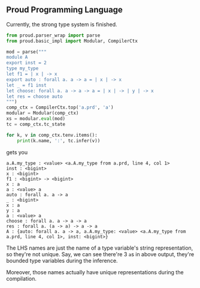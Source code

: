 ## Proud Programming Language

Currently, the strong type system is finished.

```python 
from proud.parser_wrap import parse
from proud.basic_impl import Modular, CompilerCtx

mod = parse("""
module A
export inst = 2
type my_type
let f1 = | x | -> x
export auto : forall a. a -> a = | x | -> x
let _ = f1 inst
let choose: forall a. a -> a -> a = | x | -> | y | -> x
let res = choose auto
""")
comp_ctx = CompilerCtx.top('a.prd', 'a')
modular = Modular(comp_ctx)
xs = modular.eval(mod)
tc = comp_ctx.tc_state

for k, v in comp_ctx.tenv.items():
    print(k.name, ':', tc.infer(v))
```

gets you

```shell script
a.A.my_type : <value> <a.A.my_type from a.prd, line 4, col 1>
inst : <bigint>
x : <bigint>
f1 : <bigint> -> <bigint>
x : a
a : <value> a
auto : forall a. a -> a
_ : <bigint>
x : a
y : a
a : <value> a
choose : forall a. a -> a -> a
res : forall a. (a -> a) -> a -> a
A : {auto: forall a. a -> a, a.A.my_type: <value> <a.A.my_type from a.prd, line 4, col 1>, inst: <bigint>}
```

The LHS names are just the name of a type variable's string representation, so they're not unique.
Say, we can see there're 3 `a`s in above output, they're bounded type variables during the inference.

Moreover, those names actually have unique representations during the compilation. 